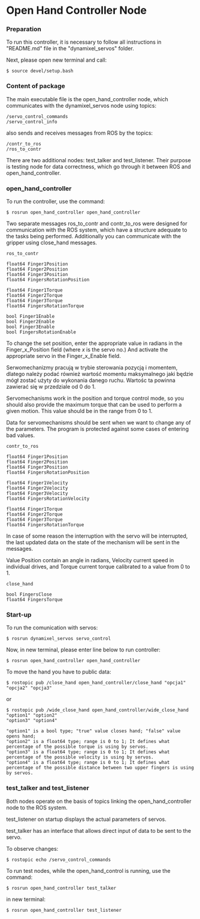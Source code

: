 # Open Hand Controller Node

### Preparation 
To run this controller, it is necessary to follow all instructions in "README.md" file in the "dynamixel_servos" folder.

Next, please open new terminal and call:
```
$ source devel/setup.bash
```


### Content of package
The main executable file is the open_hand_controller node, which communicates with the dynamixel_servos node using topics:
```
/servo_control_commands
/servo_control_info
```
also sends and receives messages from ROS by the topics:
```
/contr_to_ros
/ros_to_contr
```

There are two additional nodes: test_talker and test_listener. Their purpose is testing node for data correctness, which go through it between ROS and open_hand_controller.

### open_hand_controller

To run the controller, use the command:
```
$ rosrun open_hand_controller open_hand_controller
```

Two separate messages ros_to_contr and contr_to_ros were designed for communication with the ROS system, which have a structure adequate to the tasks being performed. Additionally you can communicate with the gripper using close_hand messages.
```
ros_to_contr

float64 Finger1Position
float64 Finger2Position
float64 Finger3Position
float64 FingersRotationPosition

float64 Finger1Torque
float64 Finger2Torque
float64 Finger3Torque
float64 FingersRotationTorque

bool Finger1Enable
bool Finger2Enable
bool Finger3Enable
bool FingersRotationEnable
```
To change the set position, enter the appropriate value in radians in the Finger_x_Position field (where _x_ is the servo no.) And activate the appropriate servo in the Finger_x_Enable field.

Serwomechanizmy pracują w trybie sterowania pozycją i momentem, dlatego należy podać również wartość momentu maksymalnego jaki będzie mógł zostać użyty do wykonania danego ruchu. Wartośc ta powinna zawierać się w przedziale od 0 do 1.

Servomechanisms work in the position and torque control mode, so you should also provide the maximum torque that can be used to perform a given motion. This value should be in the range from 0 to 1.

Data for servomechanisms should be sent when we want to change any of the parameters. The program is protected against some cases of entering bad values.


```
contr_to_ros

float64 Finger1Position
float64 Finger2Position
float64 Finger3Position
float64 FingersRotationPosition

float64 Finger1Velocity
float64 Finger2Velocity
float64 Finger3Velocity
float64 FingersRotationVelocity

float64 Finger1Torque
float64 Finger2Torque
float64 Finger3Torque
float64 FingersRotationTorque
```

In case of some reason the interruption with the servo will be interrupted, the last updated data on the state of the mechanism will be sent in the messages.

Value Position contain an angle in radians, Velocity current speed in individual drives, and Torque current torque calibrated to a value from 0 to 1.

```
close_hand

bool FingersClose
float64 FingersTorque
```

### Start-up

To run the comunication with servos:

```
$ rosrun dynamixel_servos servo_control
```

Now, in new terminal, please enter line below to run controller:

```
$ rosrun open_hand_controller open_hand_controller
```

To move the hand you have to public data:
```
$ rostopic pub /close_hand open_hand_controller/close_hand "opcja1" "opcja2" "opcja3"
```

or
```
$ rostopic pub /wide_close_hand open_hand_controller/wide_close_hand "option1" "option2"
"option3" "option4"
```
```
"option1" is a bool type; "true" value closes hand; "false" value opens hand;
"option2" is a float64 type; range is 0 to 1; It defines what percentage of the possible torque is using by servos.
"option3" is a float64 type; range is 0 to 1; It defines what percentage of the possible velocity is using by servos.
"option4" is a float64 type; range is 0 to 1; It defines what percentage of the possible distance between two upper fingers is using by servos.
```

### test_talker and test_listener
Both nodes operate on the basis of topics linking the open_hand_controller node to the ROS system.

test_listener on startup displays the actual parameters of servos.

test_talker has an interface that allows direct input of data to be sent to the servo.

To observe changes:
```
$ rostopic echo /servo_control_commands 
```


To run test nodes, while the open_hand_control is running, use the command:
```
$ rosrun open_hand_controller test_talker
```
in new terminal:
```
$ rosrun open_hand_controller test_listener
```

